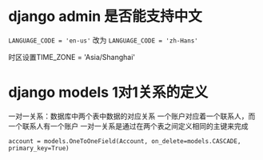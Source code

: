 # django admin 是否能支持中文 #
`LANGUAGE_CODE = 'en-us'` 改为 `LANGUAGE_CODE = 'zh-Hans'`

时区设置TIME_ZONE = 'Asia/Shanghai'

# django models 1对1关系的定义 #
一对一关系：数据库中两个表中数据的对应关系
一个账户对应着一个联系人，而一个联系人有一个账户
一对一关系是通过在两个表之间定义相同的主键来完成

    account = models.OneToOneField(Account, on_delete=models.CASCADE, primary_key=True)
    
